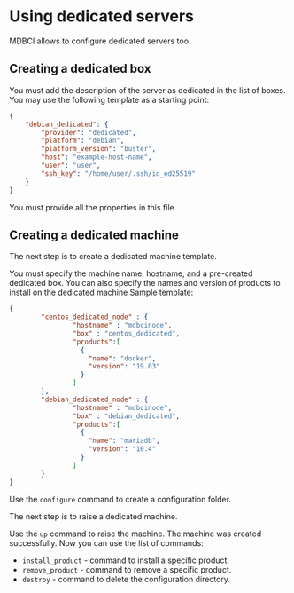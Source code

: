 # Using dedicated servers

MDBCI allows to configure dedicated servers too.

## Creating a dedicated box

You must add the description of the server as dedicated in the list of boxes.
You may use the following template as a starting point:

```json
{
    "debian_dedicated": {
        "provider": "dedicated",
        "platform": "debian",
        "platform_version": "buster",
        "host": "example-host-name",
        "user": "user",
        "ssh_key": "/home/user/.ssh/id_ed25519"
    }
}
```

You must provide all the properties in this file.

## Creating a dedicated machine

The next step is to create a dedicated machine template.

You must specify the machine name, hostname, and a pre-created dedicated box.
You can also specify the names and version of products to install on the dedicated machine
Sample template:

```json
{
        "centos_dedicated_node" : {
                "hostname" : "mdbcinode",
                "box" : "centos_dedicated",
                "products":[
                  {
                    "name": "docker",
                    "version": "19.03"
                  }
                ]
        },
        "debian_dedicated_node" : {
                "hostname" : "mdbcinode",
                "box" : "debian_dedicated",
                "products":[
                  {
                    "name": "mariadb",
                    "version": "10.4"
                  }
                ]
        }
}
```

Use the `configure` command to create a configuration folder.

The next step is to raise a dedicated machine.

Use the `up` command to raise the machine.
The machine was created successfully. Now you can use the list of commands:
* `install_product` - command to install a specific product.
* `remove_product` - command to remove a specific product.
* `destroy` - command to delete the configuration directory.
